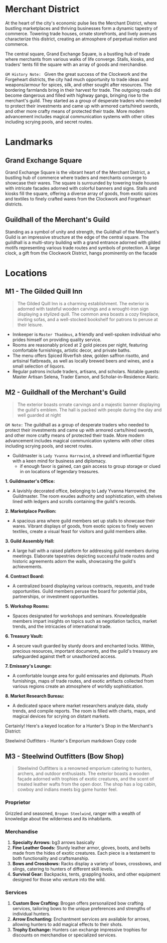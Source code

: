 # Merchant District

At the heart of the city's economic pulse lies the Merchant District, where bustling marketplaces and thriving businesses form a dynamic tapestry of commerce. Towering trade houses, ornate storefronts, and lively avenues characterize this district, creating an atmosphere of perpetual motion and commerce.

The central square, Grand Exchange Square, is a bustling hub of trade where merchants from various walks of life converge. Stalls, kiosks, and traders' tents fill the square with an array of goods and merchandise.

`GM History Note: ` Given the great success of the Clockwork and the Forgeheart districts, the city had much opportunity to trade ideas and weapons/armour for spices, silk, and other sought after resources. The bordering farmlands bring in their harvest for trade. The outgoing roads did become dangerous and filled with highway gangs, bringing rise to the merchant's guild. They started as a group of desperate traders who needed to protect their investments and came up with armored carts/hired swords, and other more crafty means of protected their trade. More modern advancement includes magical communication systems with other cities including scrying pools, and secret routes.

# Landmarks

## Grand Exchange Square

Grand Exchange Square is the vibrant heart of the Merchant District, a bustling hub of commerce where traders and merchants converge to showcase their wares. The square is surrounded by towering trade houses with intricate facades adorned with colorful banners and signs. Stalls and kiosks fill the square, offering a diverse array of goods, from exotic spices and textiles to finely crafted wares from the Clockwork and Forgeheart districts.

## Guildhall of the Merchant's Guild

Standing as a symbol of unity and strength, the Guildhall of the Merchant's Guild is an impressive structure at the edge of the central square. The guildhall is a multi-story building with a grand entrance adorned with gilded motifs representing various trade routes and symbols of protection. A large clock, a gift from the Clockwork District, hangs prominently on the facade

# Locations

## M1 - The Gilded Quill Inn

> The Gilded Quill Inn is a charming establishment. The exterior is adorned with tasteful wooden carvings and a wrought-iron sign displaying a stylized quill. The common area boasts a cozy fireplace, inviting sofas, and a well-stocked bookshelf for patrons to peruse at their leisure.

- Innkeeper is `Master Thaddeus`, a friendly and well-spoken individual who prides himself on providing quality service.
- Rooms are reasonably priced at 2 gold pieces per night, featuring comfortable furnishings, artistic decor, and private baths.
- The menu offers Spiced Riverfish stew, golden saffron risotto, and artisinal flatbreads, as well as locally brewed beers and wines, and a small selection of liquors.
- Regular patrons include traders, artisans, and scholars. Notable guests: Master Artisan Selena, Trader Eamon, and Scholar-in-Residence Alaric.

## M2 - Guildhall of the Merchant's Guild

> The exterior boasts ornate carvings and a majestic banner displaying the guild's emblem. The hall is packed with people during the day and well guarded at night

`GM Note:` The guildhall as a group of desperate traders who needed to protect their investments and came up with armored carts/hired swords, and other more crafty means of protected their trade. More modern advancement includes magical communication systems with other cities including scrying pools, and secret routes.

- Guildmaster is `Lady Yvanna Harrowind`, a shrewd and influential figure with a keen mind for business and diplomacy.
    - if enough favor is gained, can gain access to group storage or clued in on locations of legendary treasures.

**1. Guildmaster's Office:**
   - A lavishly decorated office, belonging to Lady Yvanna Harrowind, the Guildmaster. The room exudes authority and sophistication, with shelves lined with ledgers and scrolls containing the guild's records.

**2. Marketplace Pavilion:**
   - A spacious area where guild members set up stalls to showcase their wares. Vibrant displays of goods, from exotic spices to finely woven textiles, create a visual feast for visitors and guild members alike.

**3. Guild Assembly Hall:**
   - A large hall with a raised platform for addressing guild members during meetings. Elaborate tapestries depicting successful trade routes and historic agreements adorn the walls, showcasing the guild's achievements.

**4. Contract Board:**
   - A centralized board displaying various contracts, requests, and trade opportunities. Guild members peruse the board for potential jobs, partnerships, or investment opportunities.

**5. Workshop Rooms:**
   - Spaces designated for workshops and seminars. Knowledgeable members impart insights on topics such as negotiation tactics, market trends, and the intricacies of international trade.

**6. Treasury Vault:**
   - A secure vault guarded by sturdy doors and enchanted locks. Within, precious resources, important documents, and the guild's treasury are safeguarded against theft or unauthorized access.

**7. Emissary's Lounge:**
   - A comfortable lounge area for guild emissaries and diplomats. Plush furnishings, maps of trade routes, and exotic artifacts collected from various regions create an atmosphere of worldly sophistication.

**8. Market Research Bureau:**
   - A dedicated space where market researchers analyze data, study trends, and compile reports. The room is filled with charts, maps, and magical devices for scrying on distant markets.


Certainly! Here's a keyed location for a Hunter's Shop in the Merchant's District:

Steelwind Outfitters - Hunter's Emporium
markdown
Copy code

## M3 - Steelwind Outfitters (Bow Shop)

> Steelwind Outfitters is a renowned emporium catering to hunters, archers, and outdoor enthusiasts. The exterior boasts a wooden façade adorned with trophies of exotic creatures, and the scent of treated leather wafts from the open door. The shop has a log cabin, cowboy and indians meets big game hunter feel.

### Proprietor

Grizzled and seasoned, `Brogan Steelwind`, ranger with a wealth of knowledge about the wilderness and its inhabitants.

### Merchandise
1. **Specialty Arrows:** bg3 arrows basically
2. **Fine Leather Goods:** Sturdy leather armor, gloves, boots, and belts made from the hides of exotic creatures. Each piece is a testament to both functionality and craftsmanship.
3. **Bows and Crossbows:** Racks display a variety of bows, crossbows, and slings, catering to hunters of different skill levels.
4. **Survival Gear:** Backpacks, tents, grappling hooks, and other equipment designed for those who venture into the wild.

### Services
1. **Custom Bow Crafting:** Brogan offers personalized bow crafting services, tailoring bows to the unique preferences and strengths of individual hunters.
1. **Arrow Enchanting:** Enchantment services are available for arrows, allowing hunters to add magical effects to their shots.
1. **Trophy Exchange:** Hunters can exchange impressive trophies for discounts on merchandise or specialized services.

